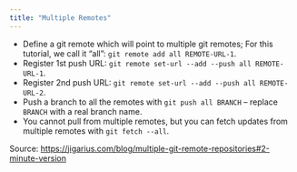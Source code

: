```yaml
---
title: "Multiple Remotes"
---
```

- Define a git remote which will point to multiple git remotes;
  For this tutorial, we call it “all”: `git remote add all REMOTE-URL-1`.
- Register 1st push URL: `git remote set-url --add --push all REMOTE-URL-1`.
- Register 2nd push URL: `git remote set-url --add --push all REMOTE-URL-2`.
- Push a branch to all the remotes with `git push all BRANCH` – replace `BRANCH`
  with a real branch name.
- You cannot pull from multiple remotes, but you can fetch updates from multiple
  remotes with `git fetch --all`.

Source: <https://jigarius.com/blog/multiple-git-remote-repositories#2-minute-version>
